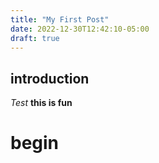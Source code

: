 ```yaml
---
title: "My First Post"
date: 2022-12-30T12:42:10-05:00
draft: true
---
```


## introduction

*Test* **this is fun**

# begin
